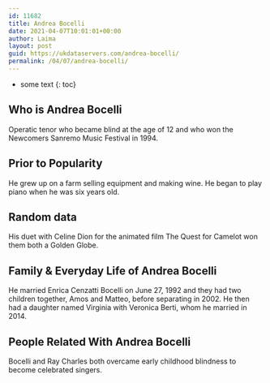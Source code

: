 ```yaml
---
id: 11682
title: Andrea Bocelli
date: 2021-04-07T10:01:01+00:00
author: Laima
layout: post
guid: https://ukdataservers.com/andrea-bocelli/
permalink: /04/07/andrea-bocelli/
---
```


* some text
{: toc}


## Who is Andrea Bocelli
                  
                  
                  
Operatic tenor who became blind at the age of 12 and who won the Newcomers Sanremo Music Festival in 1994.
                  
              
            
              
            
                
                
                
## Prior to Popularity
                  
                  
                  
He grew up on a farm selling equipment and making wine. He began to play piano when he was six years old.
                  
              
            
              
            
                
                
                
## Random data
                  
                  
                  
His duet with Celine Dion for the animated film The Quest for Camelot won them both a Golden Globe.
                  
              
            
              
            
                
                
                
## Family & Everyday Life of Andrea Bocelli
                  
                  
                  
He married Enrica Cenzatti Bocelli on June 27, 1992 and they had two children together, Amos and Matteo, before separating in 2002. He then had a daughter named Virginia with Veronica Berti, whom he married in 2014.
                  
              
            
              
            
                
                
                
## People Related With Andrea Bocelli
                  
                  
                  
Bocelli and Ray Charles both overcame early childhood blindness to become celebrated singers.
                  
              
            
              
            
                
              
            
              
              
            
            
              
            
          
          
          
